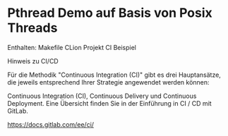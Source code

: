 # Pthread Demo auf Basis von Posix Threads

Enthalten:
 Makefile 
 CLion Projekt
 CI Beispiel


Hinweis zu CI/CD

Für die Methodik "Continuous Integration (CI)" gibt es drei Hauptansätze, die jeweils entsprechend Ihrer Strategie angewendet werden können:

Continuous Integration (CI), Continuous Delivery und Continuous Deployment. Eine Übersicht finden Sie in der Einführung in CI / CD mit GitLab.

https://docs.gitlab.com/ee/ci/
